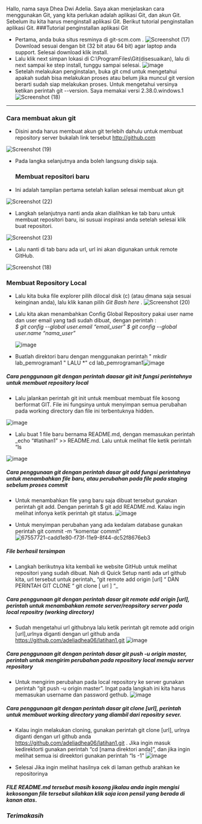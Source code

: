 Hallo, nama saya Dhea Dwi Adelia. Saya akan menjelaskan cara menggunakan Git, yang kita perlukan adalah aplikasi Git, dan akun Git. Sebelum itu kita harus menginstall aplikasi Git. Berikut tutorial penginstallan aplikasi Git.
###Tutorial penginstallan aplikasi Git
- Pertama, anda buka situs resminya di git-scm.com .
![Screenshot (17)](https://user-images.githubusercontent.com/115794875/196307674-ffdad09c-0d19-402d-9fa6-273234d85d80.png)
Download sesuai dengan bit (32 bit atau 64 bit) agar laptop anda support. Selesai download klik install.
- Lalu klik next simpan lokasi di C:\ProgramFiles\Git(disesuaikan), lalu di next sampai ke step install, tunggu sampai selesai.
![image](https://user-images.githubusercontent.com/115794875/196308523-5e75a8a3-3eee-4a70-8833-b0e109d6ae8f.png)
- Setelah melakukan penginstalan, buka git cmd untuk mengetahui apakah sudah bisa melakukan proses atau belum jika muncul git version berarti sudah siap melakukan proses. Untuk mengetahui versinya ketikan perintah git --version. Saya memakai versi 2.38.0.windows.1
![Screenshot (18)](https://user-images.githubusercontent.com/115794875/196309682-34ba4745-f521-4192-81ef-633bacd85922.png)

--------------------------------------------------------------------------------------------------------------------------------------------------------------------------------------------------------------------------------------------------------------
### Cara membuat akun git
- Disini anda harus membuat akun git terlebih dahulu  untuk membuat repository server bukalah link tersebut http://github.com

![Screenshot (19)](https://user-images.githubusercontent.com/115794875/196310564-a1305abf-bf10-4357-9416-b5bee7777a98.png)

- Pada langka selanjutnya anda boleh langsung diskip saja.
   
  ### Membuat repositori baru

- Ini adalah tampilan pertama setelah kalian selesai membuat akun git

![Screenshot (22)](https://user-images.githubusercontent.com/115794875/196403714-7e6d2c0b-477f-43b2-a5e9-ce0fd1da6705.png)

- Langkah selanjutnya nanti anda akan dialihkan ke tab baru untuk membuat repositori baru, isi susuai inspirasi anda setelah selesai klik buat repositori. 

 ![Screenshot (23)](https://user-images.githubusercontent.com/115794875/196402959-28f8a634-2ccd-4388-b476-b86711af9d37.png)

-  Lalu nanti di tab baru ada url, url ini akan digunakan untuk remote GitHub.

  ![Screenshot (18)](https://user-images.githubusercontent.com/115677959/195978391-435ade62-7139-47d7-b50b-073c6c000bdb.png)

### Membuat Repository Local

- Lalu kita buka file explorer pilih dilocal disk (c) (atau dmana saja sesuai keinginan anda), lalu klik kanan pilih *Git Bash here* .
![Screenshot (20)](https://user-images.githubusercontent.com/115677959/195978607-35aa8e50-d7fd-4451-b5a6-754d887eb31f.png)


- Lalu kita akan menambahkan Config Global Repository  pakai user name dan user email yang tadi sudah dibuat, dengan perintah : 	
      *$ git config --global user.email “email_user”*
      *$ git config --global user.name “nama_user”*

  ![image](https://user-images.githubusercontent.com/115794875/196405029-f57131c5-0f66-4efa-b879-20d102d072cf.png)

- Buatlah direktori baru dengan menggunakan perintah " mkdir lab_pemrograman1 "  LALU *" cd lab_pemrograman1![image](https://user-images.githubusercontent.com/115794875/196405271-0d9690a2-2645-4af7-88f9-b7a950df3eb0.png)

 ##### Cara penggunaan git dengan perintah daasar git init fungsi  perintahnya  untuk membuat repository local 

- Lalu jalankan perintah git init untuk membuat membuat file kosong berformat GIT. File ini fungsinya untuk menyimpan semua perubahan pada working directory dan file ini terbentuknya hidden.
 
 ![image](https://user-images.githubusercontent.com/115794875/196405685-24dc6a33-3881-4b78-81e9-ff393505054c.png)


-  Lalu buat 1 file baru bernama README.md, dengan memasukan perintah _echo “#latihan1” >> README.md. Lalu untuk melihat file ketik perintah “ls 

 ![image](https://user-images.githubusercontent.com/115794875/196406134-dad69118-3d3b-400b-96df-c0234d331dc6.png)
 ##### Cara penggunaan git dengan perintah dasar git add  fungsi perintahnya untuk menambahkan file baru, atau perubahan pada file pada staging sebelum proses commit
- Untuk menambahkan file yang baru saja dibuat tersebut gunakan perintah git add. Dengan perintah $ git add README.md. Kalau ingin melihat infonya ketik perintah git status.
 ![image](https://user-images.githubusercontent.com/115794875/196406471-5b52a875-0002-4e1e-81bd-36c61ec38dd8.png)


- Untuk menyimpan perubahan yang ada kedalam database gunakan perintah git commit -m “komentar commit"
  ![67557721-cadd1e80-f73f-11e9-8f44-dc52f8676eb3](https://user-images.githubusercontent.com/115677959/195979372-25d6dfbd-f125-4b89-9d0a-d4d48f5efc75.png)

##### *File berhasil tersimpan*

-  Langkah berikutnya kita kembali ke website GitHub untuk melihat repositori yang sudah dibuat.
Nah di Quick Setup nanti ada url github kita, url tersebut untuk perintah_ “git remote add origin [url] “ DAN PERINTAH GIT CLONE “ git clone [ url ] “_

 ##### Cara penggunaan git dengan perintah dasar  git remote add origin [url], perintah untuk menambahkan remote server/reopsitory server pada local repositry (working directory)

- Sudah mengetahui url githubnya lalu ketik perintah git remote add origin [url],urlnya diganti dengan url github anda https://github.com/adeliadhea06/latihan1.git
   ![image](https://user-images.githubusercontent.com/115794875/196406965-c63cd2d7-14ab-4717-a5a5-98638d9a011a.png)


 ##### Cara penggunaan git dengan perintah dasar git push -u origin master, perintah untuk mengirim perubahan pada repository local menuju server repository

- Untuk  mengirim perubahan pada local repository ke server gunakan perintah “git push -u origin master”. Ingat pada langkah ini kita harus memasukan username dan password gethub.
  ![image](https://user-images.githubusercontent.com/115794875/196407237-8841f677-981f-4b76-ba87-5209f348bddd.png)

 ##### Cara penggunaan git dengan perintah dasar  git clone [url], perintah untuk membuat working directory yang diambil dari repositry sever.

- Kalau ingin melakukan cloning, gunakan perintah git clone [url], urlnya diganti dengan url github anda https://github.com/adeliadhea06/latihan1.git . Jika ingin masuk kedirektorti gunakan perintah “cd [nama direktori anda]”, dan jika ingin melihat semua isi direektori gunakan perintah “ls -1"
  ![image](https://user-images.githubusercontent.com/115794875/196407425-019df087-b5ae-4bfa-82b9-ca0eb91436f3.png)


-  Selesai Jika ingin melihat hasilnya cek di  laman gethub arahkan ke repositorinya
  
#### *FILE README.md tersebut masih kosong jikalau anda ingin mengisi kekosongan file tersebut silahkan klik saja icon pensil yang berada di kanan atas*.
### *Terimakasih*
